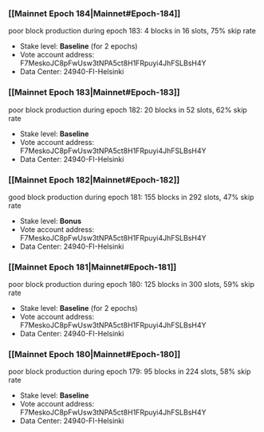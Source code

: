### [[Mainnet Epoch 184|Mainnet#Epoch-184]]
poor block production during epoch 183: 4 blocks in 16 slots, 75% skip rate 
* Stake level: **Baseline** (for 2 epochs)
* Vote account address: F7MeskoJC8pFwUsw3tNPA5ct8H1FRpuyi4JhFSLBsH4Y
* Data Center: 24940-FI-Helsinki
### [[Mainnet Epoch 183|Mainnet#Epoch-183]]
poor block production during epoch 182: 20 blocks in 52 slots, 62% skip rate 
* Stake level: **Baseline**
* Vote account address: F7MeskoJC8pFwUsw3tNPA5ct8H1FRpuyi4JhFSLBsH4Y
* Data Center: 24940-FI-Helsinki
### [[Mainnet Epoch 182|Mainnet#Epoch-182]]
good block production during epoch 181: 155 blocks in 292 slots, 47% skip rate
* Stake level: **Bonus**
* Vote account address: F7MeskoJC8pFwUsw3tNPA5ct8H1FRpuyi4JhFSLBsH4Y
* Data Center: 24940-FI-Helsinki
### [[Mainnet Epoch 181|Mainnet#Epoch-181]]
poor block production during epoch 180: 125 blocks in 300 slots, 59% skip rate 
* Stake level: **Baseline** (for 2 epochs)
* Vote account address: F7MeskoJC8pFwUsw3tNPA5ct8H1FRpuyi4JhFSLBsH4Y
* Data Center: 24940-FI-Helsinki
### [[Mainnet Epoch 180|Mainnet#Epoch-180]]
poor block production during epoch 179: 95 blocks in 224 slots, 58% skip rate 
* Stake level: **Baseline**
* Vote account address: F7MeskoJC8pFwUsw3tNPA5ct8H1FRpuyi4JhFSLBsH4Y
* Data Center: 24940-FI-Helsinki